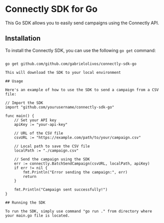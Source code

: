 # Connectly SDK for Go

This Go SDK allows you to easily send campaigns using the Connectly API.

## Installation

To install the Connectly SDK, you can use the following `go get` command:

```shell

go get github.com/github.com/gabrielolivos/connectly-sdk-go

This will download the SDK to your local environment

## Usage

Here's an example of how to use the SDK to send a campaign from a CSV file:

// Import the SDK
import "github.com/yourusername/connectly-sdk-go"

func main() {
    // Set your API key
    apiKey := "your-api-key"

    // URL of the CSV file
    csvURL := "https://example.com/path/to/your/campaign.csv"

    // Local path to save the CSV file
    localPath := "./campaign.csv"

    // Send the campaign using the SDK
    err := connectly.BatchSendCampaign(csvURL, localPath, apiKey)
    if err != nil {
        fmt.Println("Error sending the campaign:", err)
        return
    }

    fmt.Println("Campaign sent successfully!")
}

## Running the SDK

To run the SDK, simply use command "go run ." from directory where your main.go file is located. 

